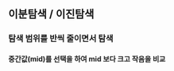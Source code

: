 <h2> 이분탐색 / 이진탐색 </h2>
<h3> 탐색 범위를 반씩 줄이면서 탐색  </h3>
<h4> 중간값(mid)를 선택을 하여 mid 보다 크고 작음을 비교  </h4> 
<h5>
<br><br>
<br><br>
<br><br> 
<br><br> 
</h5> 
